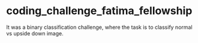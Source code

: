 # coding_challenge_fatima_fellowship
It was a binary classification challenge, where the task is to classify normal vs upside down image.
